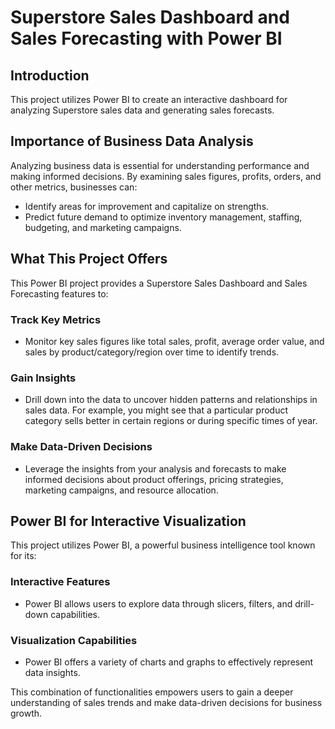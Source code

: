 # Superstore Sales Dashboard and Sales Forecasting with Power BI

## Introduction
This project utilizes Power BI to create an interactive dashboard for analyzing Superstore sales data and generating sales forecasts.

## Importance of Business Data Analysis
Analyzing business data is essential for understanding performance and making informed decisions. By examining sales figures, profits, orders, and other metrics, businesses can:
- Identify areas for improvement and capitalize on strengths.
- Predict future demand to optimize inventory management, staffing, budgeting, and marketing campaigns.

## What This Project Offers
This Power BI project provides a Superstore Sales Dashboard and Sales Forecasting features to:

### Track Key Metrics
- Monitor key sales figures like total sales, profit, average order value, and sales by product/category/region over time to identify trends.

### Gain Insights
- Drill down into the data to uncover hidden patterns and relationships in sales data. For example, you might see that a particular product category sells better in certain regions or during specific times of year.

### Make Data-Driven Decisions
- Leverage the insights from your analysis and forecasts to make informed decisions about product offerings, pricing strategies, marketing campaigns, and resource allocation.

## Power BI for Interactive Visualization
This project utilizes Power BI, a powerful business intelligence tool known for its:

### Interactive Features
- Power BI allows users to explore data through slicers, filters, and drill-down capabilities.

### Visualization Capabilities
- Power BI offers a variety of charts and graphs to effectively represent data insights.

This combination of functionalities empowers users to gain a deeper understanding of sales trends and make data-driven decisions for business growth.

